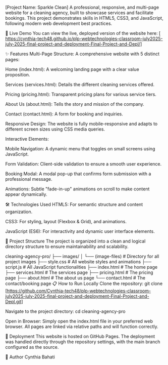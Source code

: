 [Project Name: Sparkle Clean]
A professional, responsive, and multi-page website for a cleaning agency, built to showcase services and facilitate bookings. This project demonstrates skills in HTML5, CSS3, and JavaScript, following modern web development best practices.

🚀 Live Demo
You can view the live, deployed version of the website here:
[ https://cynthia-tech48.github.io/plp-webtechnologies-classroom-july2025-july-2025-final-project-and-deployment-Final-Project-and-Depl/]

✨ Features
Multi-Page Structure: A comprehensive website with 5 distinct pages:

Home (index.html): A welcoming landing page with a clear value proposition.

Services (services.html): Details the different cleaning services offered.

Pricing (pricing.html): Transparent pricing plans for various service tiers.

About Us (about.html): Tells the story and mission of the company.

Contact (contact.html): A form for booking and inquiries.

Responsive Design: The website is fully mobile-responsive and adapts to different screen sizes using CSS media queries.

Interactive Elements:

Mobile Navigation: A dynamic menu that toggles on small screens using JavaScript.

Form Validation: Client-side validation to ensure a smooth user experience.

Booking Modal: A modal pop-up that confirms form submission with a professional message.

Animations: Subtle "fade-in-up" animations on scroll to make content appear dynamically.

🛠️ Technologies Used
HTML5: For semantic structure and content organization.

CSS3: For styling, layout (Flexbox & Grid), and animations.

JavaScript (ES6): For interactivity and dynamic user interface elements.

📂 Project Structure
The project is organized into a clean and logical directory structure to ensure maintainability and scalability.

cleaning-agency-pro/
├── images/
│   └── (image-files)      # Directory for all project images
├── style.css              # All website styles and animations
├── script.js              # All JavaScript functionalities
├── index.html             # The home page
├── services.html          # The services page
├── pricing.html           # The pricing page
├── about.html             # The about us page
└── contact.html           # The contact/booking page
📋 How to Run Locally
Clone the repository:
git clone [https://github.com/Cynthia-tech48/plp-webtechnologies-classroom-july2025-july-2025-final-project-and-deployment-Final-Project-and-Depl.git]

Navigate to the project directory:
cd cleaning-agency-pro

Open in Browser:
Simply open the index.html file in your preferred web browser. All pages are linked via relative paths and will function correctly.

🔗 Deployment
This website is hosted on GitHub Pages. The deployment was handled directly through the repository settings, with the main branch configured as the source.

📝 Author
Cynthia Bahati